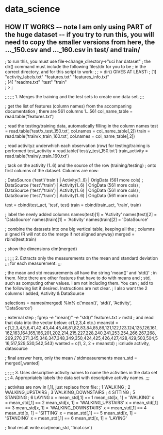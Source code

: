 data_science
============

## HOW IT WORKS -- note I am only using PART of the huge dataset -- if you try to run this, you will need to copy the smaller versions from here, the ..._150.csv and ..._160.csv in test/ and train/

; to run this, you must use file->change_directory->"uci har dataset"
; the dir() command must include the following files/dir for you to be
; in the correct directory, and for this script to work:
;
; > dir() GIVES AT LEAST:
; [1] "activity_labels.txt" "features.txt"        "features_info.txt"  
; [4] "readme.txt"          "test"                "train"              
; > 
;

;;;
;;; 1. Merges the training and the test sets to create one data set.
;;;

; get the list of features (column names) from the accompaning documentation
; there are 561 columns 1...561
col_name_table = read.table('features.txt')

; read the testing/training data, automatically filling in the column names
test  = read.table('test/x_test_150.txt',   col.names = col_name_table[,2])
train = read.table('train/x_train_160.txt', col.names = col_name_table[,2])

; read activityz underwhich each observation (row) for testing/training is performed
test_activity  = read.table('test/y_test_150.txt')
train_activity = read.table('train/y_train_160.txt')

; tack on the activity (1..6) and the source of the row (training/testing)
; onto first columns of the dataset.  Columns are now:

; DataSource ('test'/'train') | Activity(1..6) | OrigData (561 more cols)
; DataSource ('test'/'train') | Activity(1..6) | OrigData (561 more cols)
; DataSource ('test'/'train') | Activity(1..6) | OrigData (561 more cols)
; DataSource ('test'/'train') | Activity(1..6) | OrigData (561 more cols)

test  = cbind(test_act,  'test',  test)
train = cbind(train_act, 'train', train)

; label the newly added columns
names(test)[1]  = 'Activity'
names(test)[2]  = 'DataSource'
names(train)[1] = 'Activity'
names(train)[2] = 'DataSource'

; combine the datasets into one big vertical table, keeping all the
; columns aligned (R will not do the merge if not aligned anyway)
merged = rbind(test,train)

; show the dimensions
dim(merged)

;;;
;;; 2. Extracts only the measurements on the mean and standard deviation
;;; for each measurement. 
;;;

; the mean and std measurements all have the string 'mean()' and 'std()'
; in them.  Note there are other features that have to do with means and
; std, such as computing other values.  I am not including them.  You can
; add to the following list if desired.  Instructions are not clear.
; I also want the 2 columns I added, Activity & DataSource

selections = names(merged) %in% c('mean()', 'std()', 'Activity', 'DataSource')

; external step
; fgrep -e "mean()" -e "std()" features.txt > mstd
; and read that data into the vector below: c(1,2,3,4 etc.)
meanstd = c(1,2,3,4,5,6,41,42,43,44,45,46,81,82,83,84,85,86,121,122,123,124,125,126,161,162,163,164,165,166,201,202,214,215,227,228,240,241,253,254,266,267,268,269,270,271,345,346,347,348,349,350,424,425,426,427,428,429,503,504,516,517,529,530,542,543)
wanted = c(1, 2, 2 + meanstd) ; icnlude activity, datasource

; final answer here, only the mean / stdmeasurements
mean_std = merged[,wanted]

;;;
;;; 3. Uses descriptive activity names to name the activities in the data set
;;; 4. Appropriately labels the data set with descriptive activity names. 
;;;

; activites are now in [,1], just replace from file:
; 1 WALKING
; 2 WALKING_UPSTAIRS
; 3 WALKING_DOWNSTAIRS
; 4 SITTING
; 5 STANDING
; 6 LAYING
x = mean_std[,1] == 1
mean_std[x, 1] = 'WALKING'
x = mean_std[,1] == 2
mean_std[x, 1] = 'WALKING_UPSTAIRS'
x = mean_std[,1] == 3
mean_std[x, 1] = 'WALKING_DOWNSTAIRS'
x = mean_std[,1] == 4
mean_std[x, 1] = 'SITTING'
x = mean_std[,1] == 5
mean_std[x, 1] = 'STANDING'
x = mean_std[,1] == 6
mean_std[x, 1] = 'LAYING'

; final result
write.csv(mean_std, 'final.csv')
